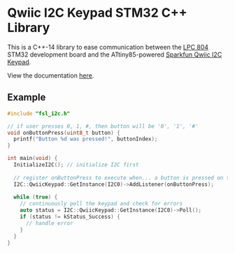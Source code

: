 # Qwiic I2C Keypad STM32 C++ Library

This is a C++-14 library to ease communication between the [LPC 804](https://www.nxp.com/design/software/development-software/mcuxpresso-software-and-tools/lpcxpresso804-for-the-lpc804-family-of-mcus:OM40001) STM32 development board and the ATtiny85-powered [Sparkfun Qwiic I2C Keypad](https://www.sparkfun.com/products/15290).

View the documentation [here](https://htmlpreview.github.io/?https://github.com/richardrobinson0924/QwiicKeypad/blob/master/docs/html/class_i2_c_1_1_qwiic_keypad.html#pub-static-methods).

## Example
```cpp
#include "fsl_i2c.h"

// if user presses 0, 1, #, then button will be '0', '1', '#'
void onButtonPress(uint8_t button) {
  printf("Button %d was pressed!", buttonIndex);
}

int main(void) {
  InitializeI2C(); // initialize I2C first
  
  // register onButtonPress to execute when... a button is pressed on the IC20 interface
  I2C::QwiicKeypad::GetInstance(I2C0)->AddListener(onButtonPress);
  
  while (true) {
    // continuously poll the keypad and check for errors
    auto status = I2C::QwiicKeypad::GetInstance(I2C0)->Poll();
    if (status != kStatus_Success) {
      // handle error
    }
  }
}
```

